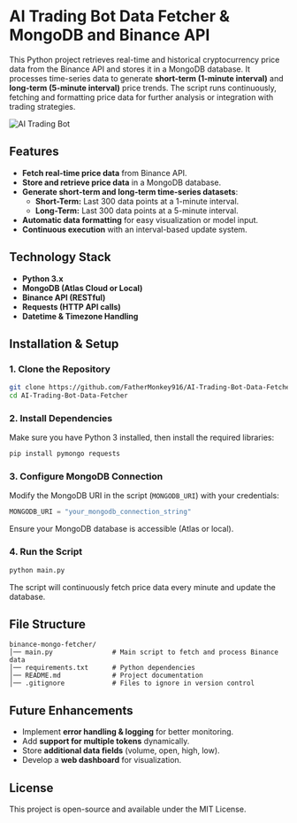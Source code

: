 # **AI Trading Bot Data Fetcher & MongoDB and Binance API**  

This Python project retrieves real-time and historical cryptocurrency price data from the Binance API and stores it in a MongoDB database. It processes time-series data to generate **short-term (1-minute interval)** and **long-term (5-minute interval)** price trends. The script runs continuously, fetching and formatting price data for further analysis or integration with trading strategies.  

![AI Trading Bot](https://images.pexels.com/photos/6770770/pexels-photo-6770770.jpeg)

## **Features**  

- **Fetch real-time price data** from Binance API.  
- **Store and retrieve price data** in a MongoDB database.  
- **Generate short-term and long-term time-series datasets**:
  - **Short-Term:** Last 300 data points at a 1-minute interval.  
  - **Long-Term:** Last 300 data points at a 5-minute interval.  
- **Automatic data formatting** for easy visualization or model input.  
- **Continuous execution** with an interval-based update system.  

## **Technology Stack**  

- **Python 3.x**  
- **MongoDB (Atlas Cloud or Local)**  
- **Binance API (RESTful)**  
- **Requests (HTTP API calls)**  
- **Datetime & Timezone Handling**  

## **Installation & Setup**  

### **1. Clone the Repository**  
```bash
git clone https://github.com/FatherMonkey916/AI-Trading-Bot-Data-Fetcher
cd AI-Trading-Bot-Data-Fetcher
```

### **2. Install Dependencies**  
Make sure you have Python 3 installed, then install the required libraries:  
```bash
pip install pymongo requests
```

### **3. Configure MongoDB Connection**  
Modify the MongoDB URI in the script (`MONGODB_URI`) with your credentials:  
```python
MONGODB_URI = "your_mongodb_connection_string"
```
Ensure your MongoDB database is accessible (Atlas or local).  

### **4. Run the Script**  
```bash
python main.py
```
The script will continuously fetch price data every minute and update the database.  

## **File Structure**  

```
binance-mongo-fetcher/
│── main.py               # Main script to fetch and process Binance data  
│── requirements.txt      # Python dependencies  
│── README.md             # Project documentation  
│── .gitignore            # Files to ignore in version control  
```

## **Future Enhancements**  

- Implement **error handling & logging** for better monitoring.  
- Add **support for multiple tokens** dynamically.  
- Store **additional data fields** (volume, open, high, low).  
- Develop a **web dashboard** for visualization.  

## **License**  
This project is open-source and available under the MIT License.
